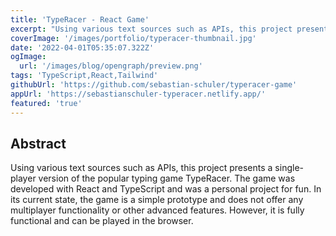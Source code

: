 ```yaml
---
title: 'TypeRacer - React Game'
excerpt: "Using various text sources such as APIs, this project presents a single-player version of the popular typing game TypeRacer."
coverImage: '/images/portfolio/typeracer-thumbnail.jpg'
date: '2022-04-01T05:35:07.322Z'
ogImage: 
  url: '/images/blog/opengraph/preview.png'
tags: 'TypeScript,React,Tailwind'
githubUrl: 'https://github.com/sebastian-schuler/typeracer-game'
appUrl: 'https://sebastianschuler-typeracer.netlify.app/'
featured: 'true'
---
```


## Abstract

Using various text sources such as APIs, this project presents a single-player version of the popular typing game TypeRacer. The game was developed with React and TypeScript and was a personal project for fun. In its current state, the game is a simple prototype and does not offer any multiplayer functionality or other advanced features. However, it is fully functional and can be played in the browser.

